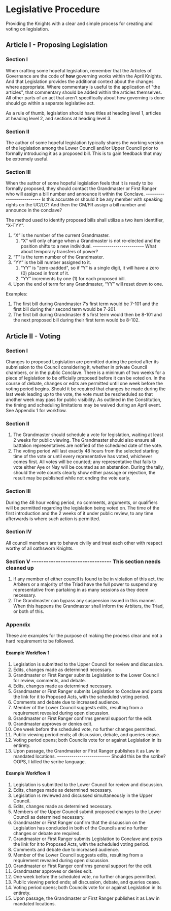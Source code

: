 # Legislative Procedure
Providing the Knights with a clear and simple process for creating and voting on legislation.

## Article I - Proposing Legislation
### Section I
When crafting some hopeful legislation, remember that the Articles of Governance are the code of **how** governing works within the April Knights. And that Legislation provides the additional context about the changes where appropriate. Where commentary is useful to the application of "the articles", that commentary should be added within the articles themselves. All other parts of an act that aren't specifically about how governing is done should go within a separate legislative act.

As a rule of thumb, legislation should have titles at heading level 1, articles at heading level 2, and sections at heading level 3.

### Section II
The author of some hopeful legislation typically shares the working version of the legislation among the Lower Council and/or Upper Council prior to formally introducing it as a proposed bill. This is to gain feedback that may be extremely useful.

### Section III
When the author of some hopeful legislation feels that it is ready to be formally proposed, they should contact the Grandmaster or First Ranger who will assign a bill number and announce it within the Conclave. -------------------------- Is this accurate or should it be any member with speaking rights on the UC/LC? And then the GM/FR assign a bill number and announce in the conclave?

The method used to identify proposed bills shall utilize a two item identifier, “X-TYY”.

1. “X” is the number of the current Grandmaster.
    1. “X” will only change when a Grandmaster is not re-elected and the position shifts to a new individual. ------------------------- What about temporary transfers of power?
1. “T” is the term number of the Grandmaster.
1. “YY” is the bill number assigned to it.
    1. "YY" is "zero-padded", so if “Y” is a single digit, it will have a zero (0) placed in front of it.
    1. "YY" increments by one (1) for each proposed bill.
1. Upon the end of term for any Grandmaster, “YY” will reset down to one.

Examples:

1. The first bill during Grandmaster 7’s first term would be 7-101 and the first bill during their second term would be 7-201.
1. The first bill during Grandmaster 8's first term would then be 8-101 and the next proposed bill during their first term would be 8-102.

## Article II - Voting
### Section I
Changes to proposed Legislation are permitted during the period after its submission to the Council considering it, whether in private Council chambers, or in the public Conclave. There is a minimum of two weeks for a piece of legislation to be officially proposed before it can be voted on. In the course of debate, changes or edits are permitted until one week before the voting period begins. Should it be required that changes be made during the last week leading up to the vote, the vote must be rescheduled so that another week may pass for public visibility. As outlined in the Constitution, the timing and scheduling limitations may be waived during an April event.   See Appendix 1 for workflow.

### Section II
1. The Grandmaster should schedule a vote for legislation, waiting at least 2 weeks for public viewing. The Grandmaster should also ensure all battalion representatives are notified of the scheduled date of the vote.
1. The voting period will last exactly 48 hours from the selected starting time of the vote or until every representative has voted, whichever comes first. All votes will be counted; any representative that fails to vote either Aye or Nay will be counted as an abstention. During the tally, should the vote counts clearly show either passage or rejection, the result may be published while not ending the vote early.

### Section III
During the 48 hour voting period, no comments, arguments, or qualifiers will be permitted regarding the legislation being voted on. The time of the first introduction and the 2 weeks of it under public review, to any time afterwards is where such action is permitted.

### Section IV
All council members are to behave civilly and treat each other with respect worthy of all oathsworn Knights.

### Section V --------------------------------- This section needs cleaned up
1. If any member of either council is found to be in violation of this act, the Arbiters or a majority of the Triad have the full power to suspend any representative from partaking in as many sessions as they deem necessary.
1. The Grandmaster can bypass any suspension issued in this manner. When this happens the Grandmaster shall inform the Arbiters, the Triad, or both of this.

### Appendix
These are examples for the purpose of making the process clear and not a hard requirement to be followed.

#### Example Workflow 1
1. Legislation is submitted to the Upper Council for review and discussion.
1. Edits, changes made as determined necessary.
1. Grandmaster or First Ranger submits Legislation to the Lower Council for review, comments, and debate.
1. Edits, changes made as determined necessary.
1. Grandmaster or First Ranger submits Legislation to Conclave and posts the link for it to Proposed Acts, with the scheduled voting period.
1. Comments and debate due to increased audience.
1. Member of the Lower Council suggests edits, resulting from a requirement revealed during open discussion.
1. Grandmaster or First Ranger confirms general support for the edit.
1. Grandmaster approves or denies edit.
1. One week before the scheduled vote, no further changes permitted.
1. Public viewing period ends; all discussion, debate, and queries cease.
1. Voting period opens; both Councils vote for or against Legislation in its entirety.
1. Upon passage, the Grandmaster or First Ranger publishes it as Law in mandated locations. -------------------------- Should this be the scribe? OOPS, I killed the scribe language.

#### Example Workflow II
1. Legislation is submitted to the Lower Council for review and discussion.
1. Edits, changes made as determined necessary.
1. Legislation is reviewed and discussed simultaneously in the Upper Council.
1. Edits, changes made as determined necessary.
1. Members of the Upper Council submit proposed changes to the Lower Council as determined necessary.
1. Grandmaster or First Ranger confirm that the discussion on the Legislation has concluded in both of the Councils and no further changes or debate are required.
1. Grandmaster or First Ranger submits Legislation to Conclave and posts the link for it to Proposed Acts, with the scheduled voting period.
1. Comments and debate due to increased audience.
1. Member of the Lower Council suggests edits, resulting from a requirement revealed during open discussion.
1. Grandmaster or First Ranger confirms general support for the edit.
1. Grandmaster approves or denies edit.
1. One week before the scheduled vote, no further changes permitted.
1. Public viewing period ends; all discussion, debate, and queries cease.
1. Voting period opens; both Councils vote for or against Legislation in its entirety.
1. Upon passage, the Grandmaster or First Ranger publishes it as Law in mandated locations.
